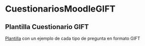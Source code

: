 # CuestionariosMoodleGIFT

## Plantilla Cuestionario GIFT

[Plantilla](https://github.com/Josepujol/CuestionariosMoodleGIFT/blob/main/PlantillaCuestionarioGIFTMoodle.txt) con un ejemplo de cada tipo de pregunta en formato GIFT
